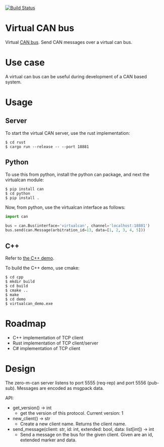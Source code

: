 
[![Build Status](https://travis-ci.org/windelbouwman/virtualcan.svg?branch=master)](https://travis-ci.org/windelbouwman/virtualcan)

# Virtual CAN bus

Virtual [CAN bus](https://en.wikipedia.org/wiki/CAN_bus). Send CAN messages over a virtual can bus.

# Use case

A virtual can bus can be useful during development of a CAN based system.

# Usage

## Server

To start the virtual CAN server, use the rust implementation:

    $ cd rust
    $ cargo run --release -- --port 18881

## Python

To use this from python, install the python can package, and next the virtualcan module:

    $ pip install can
    $ cd python
    $ pip install .

Now, from python, use the virtualcan interface as follows:

```python
import can

bus = can.Bus(interface='virtualcan', channel='localhost:18881')
bus.send(can.Message(arbitration_id=13, data=[1, 2, 3, 4, 5]))
```

## C++

Refer to [the C++ demo](cpp/demo).

To build the C++ demo, use cmake:

    $ cd cpp
    $ mkdir build
    $ cd build
    $ cmake ..
    $ make
    $ cd demo
    $ virtualcan_demo.exe

# Roadmap

- C++ implementation of TCP client
- Rust implementation of TCP client/server
- C# implementation of TCP client

# Design

The zero-m-can server listens to port 5555 (req-rep) and port 5556 (pub-sub). Messages are encoded
as msgpack data.

API:
- get_version() -> int
    - get the version of this protocol. Current version: 1
- new_client() -> str
    - Create a new client name. Returns the client name.
- send_message(client: str, id: int, extended: bool, data: list[int]) -> int
    - Send a message on the bus for the given client. Given are an id, extended marker and data.
